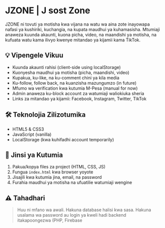 # JZONE | J sost Zone

JZONE ni tovuti ya motisha kwa vijana na watu wa aina zote inayowapa nafasi ya kushiriki, kuchangia, na kupata maudhui ya kuhamasisha. Mtumiaji anaweza kuunda akaunti, kuona picha, video, na maandishi ya motisha, na kufuata watu kama ilivyo kwenye mitandao ya kijamii kama TikTok.

## 💡 Vipengele Vikuu
- Kuunda akaunti rahisi (client-side using localStorage)
- Kuonyesha maudhui ya motisha (picha, maandishi, video)
- Kupakua, ku-like, na ku-comment chini ya kila media
- Ku-follow, follow back, na kuanzisha mazungumzo (in future)
- Mfumo wa verification kwa kutumia M-Pesa (manual for now)
- Admin anaweza ku-block account za watumiaji waliokiuka sheria
- Links za mitandao ya kijamii: Facebook, Instagram, Twitter, TikTok

## 🛠 Teknolojia Zilizotumika
- HTML5 & CSS3
- JavaScript (vanilla)
- LocalStorage (kwa kuhifadhi account temporarily)

## 🚀 Jinsi ya Kutumia
1. Pakua/kopya files za project (HTML, CSS, JS)
2. Fungua `index.html` kwa browser yoyote
3. Jisajili kwa kutumia jina, email, na password
4. Furahia maudhui ya motisha na ufuatilie watumiaji wengine

## ⚠️ Tahadhari
> Huu ni mfano wa awali. Hakuna database halisi kwa sasa. Hakuna usalama wa password au login ya kweli hadi backend itakapoongezwa (PHP, Firebase
